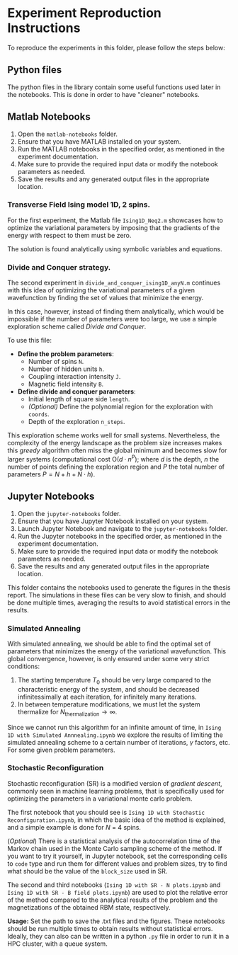 # Experiment Reproduction Instructions

To reproduce the experiments in this folder, please follow the steps below:

## Python files

The python files in the library contain some useful functions used later in the
notebooks. This is done in order to have "cleaner" notebooks.

## Matlab Notebooks

1. Open the `matlab-notebooks` folder.
2. Ensure that you have MATLAB installed on your system.
3. Run the MATLAB notebooks in the specified order, as mentioned in the experiment documentation.
4. Make sure to provide the required input data or modify the notebook parameters as needed.
5. Save the results and any generated output files in the appropriate location.

### Transverse Field Ising model 1D, 2 spins.

For the first experiment, the Matlab file `Ising1D_Neq2.m` showcases how to
optimize the variational parameters by imposing that the gradients of the energy with respect to
them must be zero.

The solution is found analytically using symbolic variables and equations.

### Divide and Conquer strategy.

The second experiment in `divide_and_conquer_ising1D_anyN.m` continues with this idea of optimizing
the variational parameters of a given wavefunction by finding the set of values that minimize the energy.

In this case, however, instead of finding them analytically, which would be impossible if the number
of parameters were too large, we use a simple exploration scheme called *Divide and Conquer*.

To use this file:
- **Define the problem parameters**:
    - Number of spins `N`.
    - Number of hidden units `h`.
    - Coupling interaction intensity `J`.
    - Magnetic field intensity `B`.
- **Define divide and conquer parameters**:
    - Initial length of square side `length`.
    - *(Optional)* Define the polynomial region for the exploration with `coords`.
    - Depth of the exploration `n_steps`.

This exploration scheme works well for small systems. Nevertheless, the complexity of the energy landscape
as the problem size increases makes this *greedy* algorithm often miss the global minimum and becomes slow
for larger systems (computational cost O($d\cdot n^P$); where $d$ is the depth, $n$ the number of points
defining the exploration region and $P$ the total number of parameters $P = N + h + N\cdot h$).

## Jupyter Notebooks

1. Open the `jupyter-notebooks` folder.
2. Ensure that you have Jupyter Notebook installed on your system.
3. Launch Jupyter Notebook and navigate to the `jupyter-notebooks` folder.
4. Run the Jupyter notebooks in the specified order, as mentioned in the experiment documentation.
5. Make sure to provide the required input data or modify the notebook parameters as needed.
6. Save the results and any generated output files in the appropriate location.

This folder contains the notebooks used to generate the figures in the thesis report.
The simulations in these files can be very slow to finish, and should be done multiple times, 
averaging the results to avoid statistical errors in the results.

### Simulated Annealing

With simulated annealing, we should be able to find the optimal set of parameters that minimizes the
energy of the variational wavefunction. This global convergence, however, is only ensured under some
very strict conditions:

1. The starting temperature $T_0$ should be very large compared to the characteristic energy of the system,
and should be decreased infinitessimally at each iteration, for infinitely many iterations.
2. In between temperature modifications, we must let the system thermalize for $N_{\text{thermalization}}\to\infty$.

Since we cannot run this algorithm for an infinite amount of time, in `Ising 1D with Simulated Annnealing.ipynb`
we explore the results of limiting the simulated annealing scheme to a certain number of iterations,
$\gamma$ factors, etc. For some given problem parameters.

### Stochastic Reconfiguration

Stochastic reconfiguration (SR) is a modified version of *gradient descent*, commonly seen in machine learning
problems, that is specifically used for optimizing the parameters in a variational monte carlo problem.

The first notebook that you should see is `Ising 1D with Stochastic Reconfiguration.ipynb`, in which the
basic idea of the method is explained, and a simple example is done for $N$ = 4 spins. 

(*Optional*) There is a statistical analysis of the autocorrelation time of the Markov chain used in the
Monte Carlo sampling scheme of the method. If you want to try it yourself, in Jupyter notebook, set the
corresponding cells to `code` type and run them for different values and problem sizes, try to find what
should be the value of the `block_size` used in SR.

The second and third notebooks (`Ising 1D with SR - N plots.ipynb` and `Ising 1D with SR - B field plots.ipynb`) 
are used to plot the relative error of the method compared to the analytical results
of the problem and the magnetizations of the obtained RBM state, respectively.

**Usage:** Set the path to save the .txt files and the figures. These notebooks should be run multiple times
to obtain results without statistical errors. Ideally, they can also can be written in a python `.py` file
in order to run it in a HPC cluster, with a queue system.

